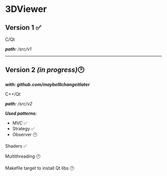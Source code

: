 # 3DViewer

## __Version 1__ :white_check_mark:

C/Qt

___path:___ _/src/v1_


___

## __Version 2__ ___(in progress)___:clock2:
___with: github.com/maybeIllchangeitlater___

C++/Qt

___path:___ _/src/v2_


___Used patterns:___
- MVC :white_check_mark:
- Strategy :white_check_mark:
- Observer :clock2:

Shaders :white_check_mark:

Multithreading :clock2:

Makefile target to install Qt libs :clock2: